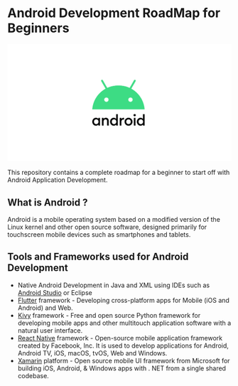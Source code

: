 # Android Development RoadMap for Beginners

<p align="center">
  <img src="https://raw.githubusercontent.com/coder2hacker/Android-Development-RoadMap/main/android.png" />
</p>

This repository contains a complete roadmap for a beginner to start off with Android Application Development.

## What is Android ?

Android is a mobile operating system based on a modified version of the Linux kernel and other open source software, designed primarily for touchscreen mobile devices such as smartphones and tablets.

## Tools and Frameworks used for Android Development

* Native Android Development in Java and XML using IDEs such as [Android Studio](https://developer.android.com/studio/intro) or Eclipse
* [Flutter](https://flutter.dev/) framework - Developing cross-platform apps for Mobile (iOS and Android) and Web.
* [Kivy](https://kivy.org/#home) framework - Free and open source Python framework for developing mobile apps and other multitouch application software with a natural user interface.
* [React Native](https://reactnative.dev/) framework - Open-source mobile application framework created by Facebook, Inc. It is used to develop applications for Android, Android TV, iOS, macOS, tvOS, Web and Windows.
* [Xamarin](https://dotnet.microsoft.com/apps/xamarin) platform - Open source mobile UI framework from Microsoft for building iOS, Android, & Windows apps with . NET from a single shared codebase.

